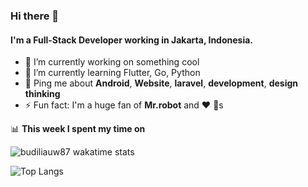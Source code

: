 ### Hi there 👋

#### I'm a Full-Stack Developer working in Jakarta, Indonesia.

- 🔭 I’m currently working on something cool
- 🌱 I’m currently learning Flutter, Go, Python
- 💬 Ping me about **Android**, **Website**, **laravel**, **development**, **design thinking**
- ⚡️ Fun fact: I'm a huge fan of **Mr.robot** and :heart: :dog:s

📊 **This week I spent my time on**

![budiliauw87 wakatime stats](https://github-readme-stats.vercel.app/api/wakatime?username=budiliauw87&hide_border=true&layout=compact)

![Top Langs](https://github-readme-stats.vercel.app/api/top-langs/?username=budiliauw87&hide_border=true&layout=compact)



